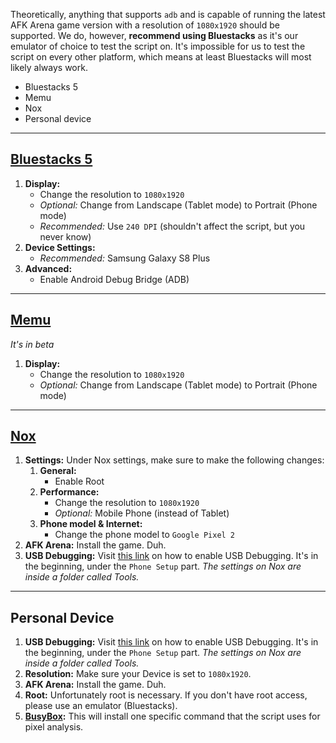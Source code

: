 Theoretically, anything that supports `adb` and is capable of running the latest AFK Arena game version with a resolution of `1080x1920` should be supported. We do, however, **recommend using Bluestacks** as it's our emulator of choice to test the script on. It's impossible for us to test the script on every other platform, which means at least Bluestacks will most likely always work.

- Bluestacks 5
- Memu
- Nox
- Personal device

<hr>

## [Bluestacks 5](https://www.bluestacks.com/)

   1. **Display:**
      - Change the resolution to `1080x1920`
      - *Optional:* Change from Landscape (Tablet mode) to Portrait (Phone mode)
      - *Recommended:* Use `240 DPI` (shouldn't affect the script, but you never know)
   2. **Device Settings:**
      - *Recommended:* Samsung Galaxy S8 Plus
   3. **Advanced:**
      - Enable Android Debug Bridge (ADB)

<hr>

## [Memu](https://www.memuplay.com/)

*It's in beta*

   1. **Display:**
      - Change the resolution to `1080x1920`
      - *Optional:* Change from Landscape (Tablet mode) to Portrait (Phone mode)

<hr>

## [Nox](https://www.bignox.com/)

1. **Settings:** Under Nox settings, make sure to make the following changes:
   1. **General:**
       - Enable Root
   2. **Performance:**
       - Change the resolution to `1080x1920`
       - *Optional:* Mobile Phone (instead of Tablet)
   3. **Phone model & Internet:**
       - Change the phone model to `Google Pixel 2`
2. **AFK Arena:** Install the game. Duh.
3. **USB Debugging:** Visit [this link](https://www.xda-developers.com/install-adb-windows-macos-linux/) on how to enable USB Debugging. It's in the beginning, under the `Phone Setup` part. *The settings on Nox are inside a folder called Tools.*

<hr>

## Personal Device

1. **USB Debugging:** Visit [this link](https://www.xda-developers.com/install-adb-windows-macos-linux/) on how to enable USB Debugging. It's in the beginning, under the `Phone Setup` part. *The settings on Nox are inside a folder called Tools.*
2. **Resolution:** Make sure your Device is set to `1080x1920`.
3. **AFK Arena:** Install the game. Duh.
4. **Root:** Unfortunately root is necessary. If you don't have root access, please use an emulator (Bluestacks).
5. **[BusyBox](https://play.google.com/store/apps/details?id=stericson.busybox):** This will install one specific command that the script uses for pixel analysis.

<!-- <hr>

<div align="center">
<a href="https://github.com/zebscripts/AFK-Daily/wiki/Features">Previous page</a>
|
<a href="https://github.com/zebscripts/AFK-Daily/wiki/Get-started">Next page</a>
</div> -->
